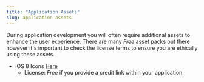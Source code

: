 ```yaml
---
title: "Application Assets"
slug: application-assets
---
```


During application development you will often require additional assets to enhance the user experience. There are many *Free* asset packs out there however it's important to check the license terms to ensure you are ethically using these assets.

 - iOS 8 Icons [Here](https://icons8.com/)
   - License: *Free* if you provide a credit link within your application.

